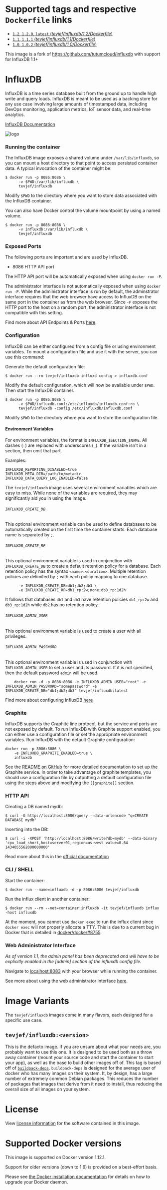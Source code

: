 # Supported tags and respective `Dockerfile` links
-	[`1.2`, `1.2.0`, `latest` (*tevjef/influxdb/1.2/Dockerfile*)](https://raw.githubusercontent.com/tevjef/influxdb-docker/master/1.2/Dockerfile)
-	[`1.1`, `1.1.1` (*tevjef/influxdb/1.1/Dockerfile*)](https://raw.githubusercontent.com/tevjef/influxdb-docker/master/1.1/Dockerfile)
-	[`1.0`, `1.0.2` (*tevjef/influxdb/1.0/Dockerfile*)](https://raw.githubusercontent.com/tevjef/influxdb-docker/master/1.0/Dockerfile)

This image is a fork of https://github.com/tutumcloud/influxdb with support for InfluxDB 1.1+

# InfluxDB

InfluxDB is a time series database built from the ground up to handle high write and query loads. InfluxDB is meant to be used as a backing store for any use case involving large amounts of timestamped data, including DevOps monitoring, application metrics, IoT sensor data, and real-time analytics.

[InfluxDB Documentation](https://docs.influxdata.com/influxdb/latest/)

![logo](https://raw.githubusercontent.com/docker-library/docs/43d87118415bb75d7bb107683e79cd6d69186f67/influxdb/logo.png)

### Running the container

The InfluxDB image exposes a shared volume under `/var/lib/influxdb`, so you can mount a host directory to that point to access persisted container data. A typical invocation of the container might be:

```console
$ docker run -p 8086:8086 \
      -v $PWD:/var/lib/influxdb \
      tevjef/influxdb
```

Modify `$PWD` to the directory where you want to store data associated with the InfluxDB container.

You can also have Docker control the volume mountpoint by using a named volume.

```console
$ docker run -p 8086:8086 \
      -v influxdb:/var/lib/influxdb \
      tevjef/influxdb
```

### Exposed Ports

The following ports are important and are used by InfluxDB.

-	8086 HTTP API port

The HTTP API port will be automatically exposed when using `docker run -P`.

The administrator interface is not automatically exposed when using `docker run -P`. While the administrator interface is run by default, the adminstrator interface requires that the web browser have access to InfluxDB on the same port in the container as from the web browser. Since `-P` exposes the HTTP port to the host on a random port, the administrator interface is not compatible with this setting.

Find more about API Endpoints & Ports [here](https://docs.influxdata.com/influxdb/latest/concepts/api/).

### Configuration

InfluxDB can be either configured from a config file or using environment variables. To mount a configuration file and use it with the server, you can use this command:

Generate the default configuration file:

```console
$ docker run --rm tevjef/influxdb influxd config > influxdb.conf
```

Modify the default configuration, which will now be available under `$PWD`. Then start the InfluxDB container.

```console
$ docker run -p 8086:8086 \
      -v $PWD/influxdb.conf:/etc/influxdb/influxdb.conf:ro \
      tevjef/influxdb -config /etc/influxdb/influxdb.conf
```

Modify `$PWD` to the directory where you want to store the configuration file.

#### Environment Variables

For environment variables, the format is `INFLUXDB_$SECTION_$NAME`. All dashes (`-`) are replaced with underscores (`_`). If the variable isn't in a section, then omit that part.

Examples:

```console
INFLUXDB_REPORTING_DISABLED=true
INFLUXDB_META_DIR=/path/to/metadir
INFLUXDB_DATA_QUERY_LOG_ENABLED=false
```

The `tevjef/influxdb` image uses several environment variables which are easy to miss. While none of the variables are required, they may significantly aid you in using the image.

###### `INFLUXDB_CREATE_DB`

This optional environment variable can be used to define databases to be automatically created on the first time the container starts. Each database name is separated by `;`.

###### `INFLUXDB_CREATE_RP`

This optional environment variable is used in conjunction with `INFLUXDB_CREATE_DB` to create a default retention policy for a database. Each retention policy has the syntax
`<name>:<duration>`. Multiple retention policies are delimited by `;` with each policy mapping to one database. 

```
      -e INFLUXDB_CREATE_DB=db1;db2;db3 \
      -e INFLUXDB_CREATE_RP=db1_rp:2w;none;db3_rp:1d2h
```

It follows that databases `db1` and `db3` have retention policies `db1_rp:2w` and `db3_rp:1d2h` while `db2` has no retention policy.

###### `INFLUXDB_ADMIN_USER`

This optional environment variable is used to create a user with all privileges.

###### `INFLUXDB_ADMIN_PASSWORD`

This optional environment variable is used in conjunction with `INFLUXDB_ADMIN_USER` to set a user and its password. If it is not specified, then the default password `admin` will be used.

```
    docker run -d -p 8086:8086 -e INFLUXDB_ADMIN_USER="root" -e INFLUXDB_ADMIN_PASSWORD="somepassword" -e INFLUXDB_CREATE_DB="db1;db2;db3" tevjef/influxdb:latest
```

Find more about configuring InfluxDB [here](https://docs.influxdata.com/influxdb/latest/introduction/installation/)

### Graphite

InfluxDB supports the Graphite line protocol, but the service and ports are not exposed by default. To run InfluxDB with Graphite support enabled, you can either use a configuration file or set the appropriate environment variables. Run InfluxDB with the default Graphite configuration:

```console
docker run -p 8086:8086 \
    -e INFLUXDB_GRAPHITE_ENABLED=true \
    influxdb
```

See the [README on GitHub](https://github.com/influxdata/influxdb/blob/master/services/graphite/README.md) for more detailed documentation to set up the Graphite service. In order to take advantage of graphite templates, you should use a configuration file by outputting a default configuration file using the steps above and modifying the `[[graphite]]` section.

### HTTP API

Creating a DB named mydb:

```console
$ curl -G http://localhost:8086/query --data-urlencode "q=CREATE DATABASE mydb"
```

Inserting into the DB:

```console
$ curl -i -XPOST 'http://localhost:8086/write?db=mydb' --data-binary 'cpu_load_short,host=server01,region=us-west value=0.64 1434055562000000000'
```

Read more about this in the [official documentation](https://docs.influxdata.com/influxdb/latest/guides/writing_data/)

### CLI / SHELL

Start the container:

```console
$ docker run --name=influxdb -d -p 8086:8086 tevjef/influxdb
```

Run the influx client in another container:

```console
$ docker run --rm --net=container:influxdb -it tevjef/influxdb influx -host influxdb
```

At the moment, you cannot use `docker exec` to run the influx client since `docker exec` will not properly allocate a TTY. This is due to a current bug in Docker that is detailed in [docker/docker#8755](https://github.com/docker/docker/issues/8755).

### Web Administrator Interface

*As of version 1.1, the admin panel has been deprecated and will have to be explicitly enabled in the [admin] section of the influxdb config file.*

Navigate to [localhost:8083](http://localhost:8083) with your browser while running the container.

See more about using the web administrator interface [here](https://docs.influxdata.com/influxdb/latest/tools/web_admin/).

# Image Variants

The `tevjef/influxdb` images come in many flavors, each designed for a specific use case.

## `tevjef/influxdb:<version>`

This is the defacto image. If you are unsure about what your needs are, you probably want to use this one. It is designed to be used both as a throw away container (mount your source code and start the container to start your app), as well as the base to build other images off of. This tag is based off of [`buildpack-deps`](https://registry.hub.docker.com/_/buildpack-deps/). `buildpack-deps` is designed for the average user of docker who has many images on their system. It, by design, has a large number of extremely common Debian packages. This reduces the number of packages that images that derive from it need to install, thus reducing the overall size of all images on your system.

# License

View [license information](https://github.com/tevjef/influxdb-docker/blob/master/LICENSE) for the software contained in this image.

# Supported Docker versions

This image is supported on Docker version 1.12.1.

Support for older versions (down to 1.6) is provided on a best-effort basis.

Please see [the Docker installation documentation](https://docs.docker.com/installation/) for details on how to upgrade your Docker daemon.

